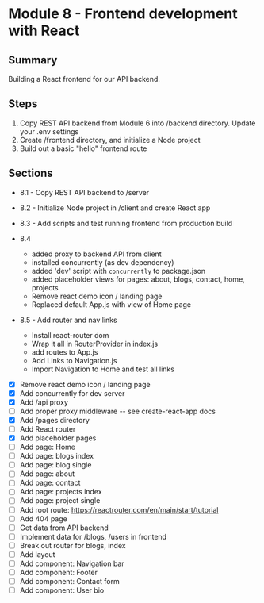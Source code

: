 # Module 8 - Frontend development with React

## Summary

Building a React frontend for our API backend.

## Steps

1. Copy REST API backend from Module 6 into /backend directory. Update your .env settings
2. Create /frontend directory, and initialize a Node project
3. Build out a basic "hello" frontend route

## Sections

- 8.1 - Copy REST API backend to /server
- 8.2 - Initialize Node project in /client and create React app
- 8.3 - Add scripts and test running frontend from production build
- 8.4

  - added proxy to backend API from client
  - installed concurrently (as dev dependency)
  - added 'dev' script with `concurrently` to package.json
  - added placeholder views for pages: about, blogs, contact, home, projects
  - Remove react demo icon / landing page
  - Replaced default App.js with view of Home page

- 8.5 - Add router and nav links

  - Install react-router dom
  - Wrap it all in RouterProvider in index.js
  - add routes to App.js
  - Add Links to Navigation.js
  - Import Navigation to Home and test all links

- [x] Remove react demo icon / landing page
- [x] Add concurrently for dev server
- [x] Add /api proxy
- [ ] Add proper proxy middleware -- see create-react-app docs
- [x] Add /pages directory
- [ ] Add React router
- [x] Add placeholder pages
- [ ] Add page: Home
- [ ] Add page: blogs index
- [ ] Add page: blog single
- [ ] Add page: about
- [ ] Add page: contact
- [ ] Add page: projects index
- [ ] Add page: project single
- [ ] Add root route: https://reactrouter.com/en/main/start/tutorial
- [ ] Add 404 page
- [ ] Get data from API backend
- [ ] Implement data for /blogs, /users in frontend
- [ ] Break out router for blogs, index
- [ ] Add layout
- [ ] Add component: Navigation bar
- [ ] Add component: Footer
- [ ] Add component: Contact form
- [ ] Add component: User bio
